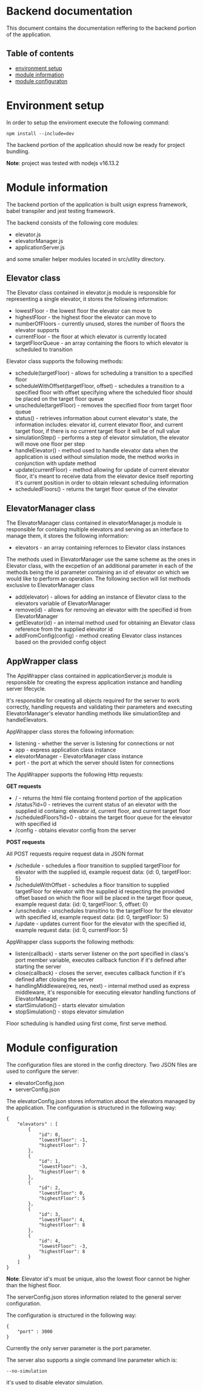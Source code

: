 # Backend documentation

This document contains the documentation reffering to the backend portion of the application.

## Table of contents

* [environment setup](#environment-setup)
* [module information](#module-information)
* [module configuraton](#module-configuration)

# Environment setup
In order to setup the enviroment execute the following command:
```
npm install --include=dev
```
The backend portion of the application should now be ready for project bundling.

**Note**: project was tested with nodejs v16.13.2

# Module information

The backend portion of the application is built usign express framework, babel transpiler and jest testing framework.

The backend consists of the following core modules:
* elevator.js
* elevatorManager.js
* applicationServer.js

and some smaller helper modules located in src/utlity directory.

## Elevator class
The Elevator class contained in elevator.js module is responsible for representing a single elevator, it stores the following information:
* lowestFloor - the lowest floor the elevator can move to
* highestFloor - the highest floor the elevator can move to
* numberOfFloors - currently unused, stores the number of floors the elevator supports
* currentFloor - the floor at which elevator is currently located
* targetFloorQueue - an array containing the floors to which elevator is scheduled to transition

Elevator class supports the following methods:

* schedule(targetFloor) - allows for scheduling a transition to a specified floor
* scheduleWithOffset(targetFloor, offset) - schedules a transition to a specified floor with offset specifying where the scheduled floor should be placed on the target floor queue
* unschedule(targetFloor) - removes the specified floor from target floor queue
* status() - retrieves information about current elevator's state, the information includes: elevator id, current elevator floor, and current target floor, if there is no current target floor it will be of null value
* simulationStep() - performs a step of elevator simulation, the elevator will move one floor per step
* handleElevator() - method used to handle elevator data when the application is used without simulation mode, the method works in conjunction with update method
* update(currentFloor) - method allowing for update of current elevator floor, it's meant to receive data from the elevator device itself reporting it's current position in order to obtain relevant scheduling information
* scheduledFloors() - returns the target floor queue of the elevator

## ElevatorManager class
The ElevatorManager class contained in elevatorManager.js module is responsible for containg multiple elevators and serving as an interface to manage them, it stores the following information:
* elevators - an array containing refernces to Elevator class instances

The methods used in ElevatorManager use the same scheme as the ones in Elevator class, with the excpetion of an additional parameter in each of the methods being the id parameter containing an id of elevator on which we would like to perform an operation. The following section will list methods exclusive to ElevatorManager class

* add(elevator) - allows for adding an instance of Elevator class to the elevators variable of ElevatorManager
* remove(id) - allows for removing an elevator with the specified id from ElevatorManager
* getElevator(id) - an internal method used for obtaining an Elevator class reference from the supplied elevator id
* addFromConfig(config) - method creating Elevator class instances based on the provided config object

## AppWrapper class
The AppWrapper class contained in applicationServer.js module is responsible for creating the express application instance and handling server lifecycle.

It's responsible for creating all objects required for the server to work correctly, handling requests and validating their parameters and executing ElevatorManager's elevator handling methods like simulationStep and handleElevators.

AppWrapper class stores the following information:
* listening - whether the server is listening for connections or not
* app - express application class instance
* elevatorManager - ElevatorManager class instance
* port - the port at which the server should listen for connections

The AppWrapper supports the following Http requests:

**GET requests**

* / - returns the html file containg frontend portion of the application
* /status?id=0 - retrieves the current status of an elevator with the supplied id containg: elevator id, current floor, and current target floor
* /scheduledFloors?id=0 - obtains the target floor queue for the elevator with specified id
* /config - obtains elevator config from the server

**POST requests**

All POST requests require request data in JSON format

* /schedule - schedules a floor transition to supplied targetFloor for elevator with the supplied id, example request data: {id: 0, targetFloor: 5}
* /scheduleWithOffset - schedules a floor transition to supplied targetFloor for elevator with the supplied id respecting the provided offset based on which the floor will be placed in the target floor queue, example request data: {id: 0, targetFloor: 5, offset: 0}
* /unschedule - unschedules transitino to the targetFloor for the elevator with specified id, example request data: {id: 0, targetFloor: 5}
* /update - updates current floor for the elevator with the specified id, example request data: {id: 0, currentFloor: 5}


AppWrapper class supports the following methods:
* listen(callback) - starts server listener on the port specified in class's port member variable, executes callback function if it's defined after starting the server
* close(callback) - closes the server, executes callback function if it's defined after closing the server
* handlingMiddleware(req, res, next) - internal method used as express middleware, it's responsible for executing elevator handling functions of ElevatorManager
* startSimulation() - starts elevator simulation
* stopSimulation() - stops elevator simulation

Floor scheduling is handled using first come, first serve method.


# Module configuration

The configuration files are stored in the config directory.
Two JSON files are used to configure the server:
* elevatorConfig.json
* serverConfig.json

The elevatorConfig.json stores information about the elevators managed by the application.
The configuration is structured in the following way:
```
{
	"elevators" : [
		{
			"id": 0,
			"lowestFloor": -1,
			"highestFloor": 7
		},
		{
			"id": 1,
			"lowestFloor": -3,
			"highestFloor": 6
		},
		{
			"id": 2,
			"lowestFloor": 0,
			"highestFloor": 5
		},
		{
			"id": 3,
			"lowestFloor": 4,
			"highestFloor": 8
		},
		{
			"id": 4,
			"lowestFloor": -3,
			"highestFloor": 8
		}
	]
}
```

**Note**: Elevator id's must be unique, also the lowest floor cannot be higher than the highest floor.

The serverConfig.json stores information related to the general server configuration.

The configuration is structured in the following way:

```
{
	"port" : 3000
}
```

Currently the only server parameter is the port parameter.


The server also supports a single command line parameter which is:
```
--no-simulation 
```
it's used to disable elevator simulation.